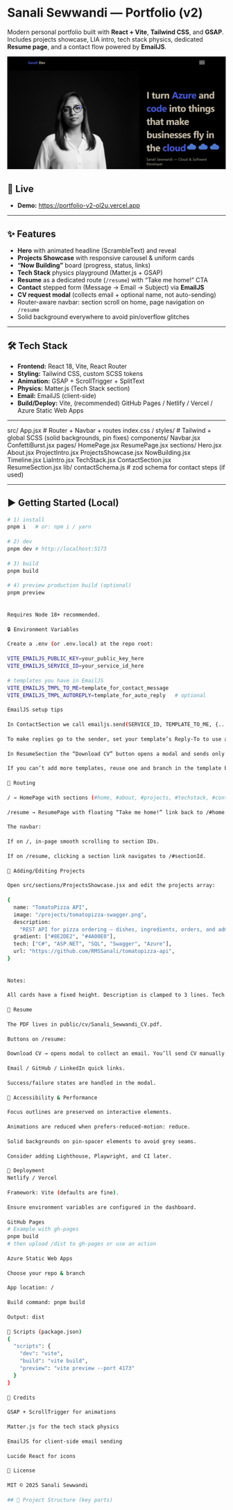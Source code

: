# Sanali Sewwandi — Portfolio (v2)

Modern personal portfolio built with **React + Vite**, **Tailwind CSS**, and **GSAP**.  
Includes projects showcase, LIA intro, tech stack physics, dedicated **Resume page**, and a contact flow powered by **EmailJS**.

![screenshot](public/og-image.png)

## 🔗 Live
- **Demo:** https://portfolio-v2-ol2u.vercel.app

---

## ✨ Features

- **Hero** with animated headline (ScrambleText) and reveal
- **Projects Showcase** with responsive carousel & uniform cards
- **“Now Building”** board (progress, status, links)
- **Tech Stack** physics playground (Matter.js + GSAP)
- **Resume** as a dedicated route (`/resume`) with “Take me home!” CTA
- **Contact** stepped form (Message → Email → Subject) via **EmailJS**
- **CV request modal** (collects email + optional name, not auto-sending)
- Router-aware navbar: section scroll on home, page navigation on `/resume`
- Solid background everywhere to avoid pin/overflow glitches

---

## 🛠️ Tech Stack

- **Frontend:** React 18, Vite, React Router
- **Styling:** Tailwind CSS, custom SCSS tokens
- **Animation:** GSAP + ScrollTrigger + SplitText
- **Physics:** Matter.js (Tech Stack section)
- **Email:** EmailJS (client-side)
- **Build/Deploy:** Vite, (recommended) GitHub Pages / Netlify / Vercel / Azure Static Web Apps

---
src/
App.jsx # Router + Navbar + routes
index.css / styles/ # Tailwind + global SCSS (solid backgrounds, pin fixes)
components/
Navbar.jsx
ConfettiBurst.jsx
pages/
HomePage.jsx
ResumePage.jsx
sections/
Hero.jsx
About.jsx
ProjectIntro.jsx
ProjectsShowcase.jsx
NowBuilding.jsx
Timeline.jsx
LiaIntro.jsx
TechStack.jsx
ContactSection.jsx
ResumeSection.jsx
lib/
contactSchema.js # zod schema for contact steps (if used)


---

## ▶️ Getting Started (Local)

```bash
# 1) install
pnpm i   # or: npm i / yarn

# 2) dev
pnpm dev # http://localhost:5173

# 3) build
pnpm build

# 4) preview production build (optional)
pnpm preview


Requires Node 18+ recommended.

🔒 Environment Variables

Create a .env (or .env.local) at the repo root:

VITE_EMAILJS_PUBLIC_KEY=your_public_key_here
VITE_EMAILJS_SERVICE_ID=your_service_id_here

# templates you have in EmailJS
VITE_EMAILJS_TMPL_TO_ME=template_for_contact_message
VITE_EMAILJS_TMPL_AUTOREPLY=template_for_auto_reply   # optional

EmailJS setup tips

In ContactSection we call emailjs.send(SERVICE_ID, TEMPLATE_TO_ME, {...}).

To make replies go to the sender, set your template’s Reply-To to use a variable, e.g. {{from_email}}.

In ResumeSection the “Download CV” button opens a modal and sends only a request (you’ll reply manually). Template can reuse your contact template with a kind: "cv_request" flag or add a second template if available.

If you can’t add more templates, reuse one and branch in the template body using variables (e.g. show different intro when kind === "cv_request").

🧭 Routing

/ → HomePage with sections (#home, #about, #projects, #techstack, #contact…).

/resume → ResumePage with floating “Take me home!” link back to /#home.

The navbar:

If on /, in-page smooth scrolling to section IDs.

If on /resume, clicking a section link navigates to /#sectionId.

🧩 Adding/Editing Projects

Open src/sections/ProjectsShowcase.jsx and edit the projects array:

{
  name: "TomatoPizza API",
  image: "/projects/tomatopizza-swagger.png",
  description:
    "REST API for pizza ordering — dishes, ingredients, orders, and admin endpoints. Deployed on Azure with Swagger docs.",
  gradient: ["#8E2DE2", "#4A00E0"],
  tech: ["C#", "ASP.NET", "SQL", "Swagger", "Azure"],
  url: "https://github.com/RMSSanali/tomatopizza-api",
}


Notes:

All cards have a fixed height. Description is clamped to 3 lines. Tech chips are capped (with +N more pill) to keep sizes identical.

📄 Resume

The PDF lives in public/cv/Sanali_Sewwandi_CV.pdf.

Buttons on /resume:

Download CV → opens modal to collect an email. You’ll send CV manually.

Email / GitHub / LinkedIn quick links.

Success/failure states are handled in the modal.

🧪 Accessibility & Performance

Focus outlines are preserved on interactive elements.

Animations are reduced when prefers-reduced-motion: reduce.

Solid backgrounds on pin-spacer elements to avoid grey seams.

Consider adding Lighthouse, Playwright, and CI later.

🚀 Deployment
Netlify / Vercel

Framework: Vite (defaults are fine).

Ensure environment variables are configured in the dashboard.

GitHub Pages
# Example with gh-pages
pnpm build
# then upload /dist to gh-pages or use an action

Azure Static Web Apps

Choose your repo & branch

App location: /

Build command: pnpm build

Output: dist

🧰 Scripts (package.json)
{
  "scripts": {
    "dev": "vite",
    "build": "vite build",
    "preview": "vite preview --port 4173"
  }
}

🤝 Credits

GSAP + ScrollTrigger for animations

Matter.js for the tech stack physics

EmailJS for client-side email sending

Lucide React for icons

📜 License

MIT © 2025 Sanali Sewwandi

## 📁 Project Structure (key parts)

